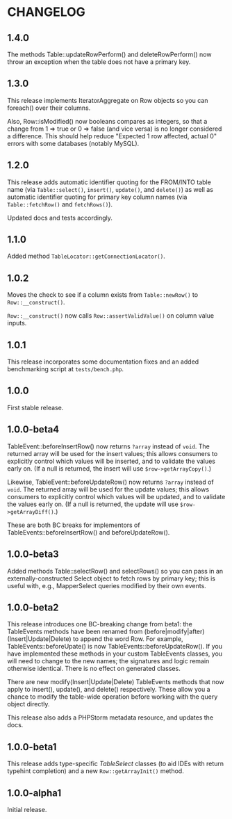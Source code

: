 # CHANGELOG

## 1.4.0

The methods Table::updateRowPerform() and deleteRowPerform() now throw an
exception when the table does not have a primary key.

## 1.3.0

This release implements IteratorAggregate on Row objects so you can foreach()
over their columns.

Also, Row::isModified() now booleans compares as integers, so that a change
from 1 => true or 0 => false (and vice versa) is no longer considered a
difference. This should help reduce "Expected 1 row affected, actual 0" errors
with some databases (notably MySQL).

## 1.2.0

This release adds automatic identifier quoting for the FROM/INTO table name (via
`Table::select()`, `insert()`, `update()`, and `delete()`) as well as automatic
identifier quoting for primary key column names (via `Table::fetchRow()` and
`fetchRows()`).

Updated docs and tests accordingly.

## 1.1.0

Added method `TableLocator::getConnectionLocator()`.

## 1.0.2

Moves the check to see if a column exists from `Table::newRow()` to `Row::__construct()`.

`Row::__construct()` now calls `Row::assertValidValue()` on column value inputs.

## 1.0.1

This release incorporates some documentation fixes and an added benchmarking
script at `tests/bench.php`.

## 1.0.0

First stable release.

## 1.0.0-beta4

TableEvent::beforeInsertRow() now returns `?array` instead of `void`. The
returned array will be used for the insert values; this allows consumers to
explicitly control which values will be inserted, and to validate the values
early on. (If a null is returned, the insert will use `$row->getArrayCopy()`.)

Likewise, TableEvent::beforeUpdateRow() now returns `?array` instead of `void`.
The returned array will be used for the update values; this allows consumers to
explicitly control which values will be updated, and to validate the values
early on. (If a null is returned, the update will use `$row->getArrayDiff()`.)

These are both BC breaks for implementors of TableEvents::beforeInsertRow() and
beforeUpdateRow().

## 1.0.0-beta3

Added methods Table::selectRow() and selectRows() so you can pass in an
externally-constructed Select object to fetch rows by primary key; this is
useful with, e.g., MapperSelect queries modified by their own events.

## 1.0.0-beta2

This release introduces one BC-breaking change from beta1: the TableEvents
methods have been renamed from (before|modify|after)(Insert|Update|Delete) to
append the word Row. For example, TableEvents::beforeUpate() is now
TableEvents::beforeUpdateRow(). If you have implemented these methods in your
custom TableEvents classes, you will need to change to the new names; the
signatures and logic remain otherwise identical. There is no effect on generated
classes.

There are new modify(Insert|Update|Delete) TableEvents methods that now apply
to insert(), update(), and delete() respectively. These allow you a chance to
modify the table-wide operation before working with the query object directly.

This release also adds a PHPStorm metadata resource, and updates the docs.

## 1.0.0-beta1

This release adds type-specific _TableSelect_ classes (to aid IDEs with return
typehint completion) and a new `Row::getArrayInit()` method.

## 1.0.0-alpha1

Initial release.
